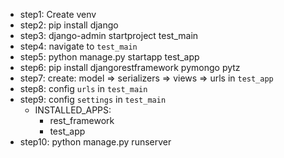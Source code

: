  - step1: Create venv
 - step2: pip install django
 - step3: django-admin startproject test_main
 - step4: navigate to `test_main`
 - step5: python manage.py startapp test_app
 - step6: pip install djangorestframework pymongo pytz
 - step7: create: model => serializers => views => urls in `test_app`
 - step8: config `urls` in `test_main`
 - step9: config `settings` in `test_main`
   - INSTALLED_APPS:
     - rest_framework
     - test_app
 - step10: python manage.py runserver
